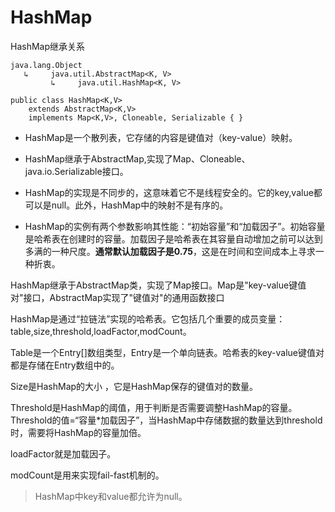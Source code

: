 


# HashMap

HashMap继承关系

```
java.lang.Object
   ↳     java.util.AbstractMap<K, V>
         ↳     java.util.HashMap<K, V>
 
public class HashMap<K,V>
    extends AbstractMap<K,V>
    implements Map<K,V>, Cloneable, Serializable { }
```

- HashMap是一个散列表，它存储的内容是键值对（key-value）映射。

- HashMap继承于AbstractMap,实现了Map、Cloneable、java.io.Serializable接口。

- HashMap的实现是不同步的，这意味着它不是线程安全的。它的key,value都可以是null。此外，HashMap中的映射不是有序的。

- HashMap的实例有两个参数影响其性能：“初始容量”和“加载因子”。初始容量是哈希表在创建时的容量。加载因子是哈希表在其容量自动增加之前可以达到多满的一种尺度。**通常默认加载因子是0.75**，这是在时间和空间成本上寻求一种折衷。

HashMap继承于AbstractMap类，实现了Map接口。Map是"key-value键值对"接口，AbstractMap实现了"键值对"的通用函数接口

HashMap是通过“拉链法”实现的哈希表。它包括几个重要的成员变量：table,size,threshold,loadFactor,modCount。

Table是一个Entry[]数组类型，Entry是一个单向链表。哈希表的key-value键值对都是存储在Entry数组中的。

Size是HashMap的大小 ，它是HashMap保存的键值对的数量。

Threshold是HashMap的阈值，用于判断是否需要调整HashMap的容量。Threshold的值=“容量*加载因子”，当HashMap中存储数据的数量达到threshold时，需要将HashMap的容量加倍。

loadFactor就是加载因子。

modCount是用来实现fail-fast机制的。


> HashMap中key和value都允许为null。


 